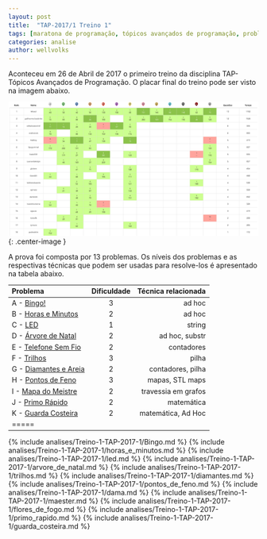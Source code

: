 ```yaml
---
layout: post
title:  "TAP-2017/1 Treino 1"
tags: [maratona de programação, tópicos avançados de programação, problemset, analise]
categories: analise
author: wellvolks
---
```


Aconteceu em 26 de Abril de 2017 o primeiro treino da disciplina TAP-Tópicos Avançados de Programação. O placar final do treino pode ser visto na imagem abaixo.

![Placar final do Treino-1 - TAP/2017-1](/_assets/images/Placar-Treino-1-Tap2017-1.png){: .center-image }


A prova foi composta por 13 problemas. Os níveis dos problemas e as respectivas técnicas que podem ser usadas para resolve-los é apresentado na tabela abaixo.

| Problema				                | Dificuldade	| Técnica relacionada	                                |
|:--------------------------------------|:-------------:|------------------------------------------------------:|
|A - <a href="#bingo">Bingo!</a> 		            | 3   	| ad hoc		                                        |
|B - <a href="#horas">Horas e Minutos</a>	                    | 2	    | ad hoc |
|C - <a href="#led">LED</a>				            | 1		    | string		                                        |
|D - <a href="#arvore">Árvore de Natal</a>		                    | 2	        | ad hoc, substr                              |
|E - <a href="#telefone">Telefone Sem Fio</a>			        | 2 		| contadores                        |
|F - <a href="#trilhos">Trilhos</a>			        | 3   | pilha                                   |
|G - <a href="#diamantes">Diamantes e Areia</a>	                            | 2         | contadores, pilha       |
|H - <a href="#pontos">Pontos de Feno</a>	                    | 3		| mapas, STL maps				                    |
|I - <a href="#mapa">Mapa do Meistre</a>			                | 2		    | travessia em grafos					                         |
|J - <a href="#primo">Primo Rápido</a>	                | 2 		| matemática                    |
|K - <a href="#guarda">Guarda Costeira</a>   | 2 	    | matemática, Ad Hoc	                    |
|=====

<p>

</p>


{% include analises/Treino-1-TAP-2017-1/Bingo.md %}
{% include analises/Treino-1-TAP-2017-1/horas_e_minutos.md %}
{% include analises/Treino-1-TAP-2017-1/led.md %}
{% include analises/Treino-1-TAP-2017-1/arvore_de_natal.md %}
{% include analises/Treino-1-TAP-2017-1/trilhos.md %}
{% include analises/Treino-1-TAP-2017-1/diamantes.md %}
{% include analises/Treino-1-TAP-2017-1/pontos_de_feno.md %}
{% include analises/Treino-1-TAP-2017-1/dama.md %}
{% include analises/Treino-1-TAP-2017-1/maester.md %}
{% include analises/Treino-1-TAP-2017-1/flores_de_fogo.md %}
{% include analises/Treino-1-TAP-2017-1/primo_rapido.md %}
{% include analises/Treino-1-TAP-2017-1/guarda_costeira.md %}


